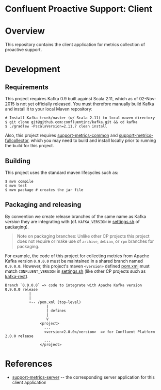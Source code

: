 # Confluent Proactive Support: Client

# Overview

This repository contains the client application for metrics collection of proactive support.


# Development

## Requirements

This project requires Kafka 0.9 built against Scala 2.11, which as of 02-Nov-2015 is not yet officially released.
You must therefore manually build Kafka and install it to your local Maven repository:

```shell
# Install Kafka trunk/master (w/ Scala 2.11) to local maven directory
$ git clone git@github.com:confluentinc/kafka.git && cd kafka
$ ./gradlew -PscalaVersion=2.11.7 clean install
```

Also, this project requires [support-metrics-common](https://github.com/confluentinc/support-metrics-common)
and [support-metrics-fullcollector](https://github.com/confluentinc/support-metrics-fullcollector), which
you may need to build and install locally prior to running the build for this project.


## Building

This project uses the standard maven lifecycles such as:

```shell
$ mvn compile
$ mvn test
$ mvn package # creates the jar file
```


## Packaging and releasing

By convention we create release branches of the same name as Kafka _version_ they are integrating with (cf.
`KAFKA_VERSION` in [settings.sh](https://github.com/confluentinc/packaging/blob/master/settings.sh) of
[packaging](https://github.com/confluentinc/packaging/)).

> Note on packaging branches: Unlike other CP projects this project does not require or make use of `archive`, `debian`,
> or `rpm` branches for packaging.

For example, the code of this project for collecting metrics from Apache Kafka version `0.9.0.0` must be maintained
in a shared branch named `0.9.0.0`.  However, this project's maven `<version>` defined [pom.xml](pom.xml) must match
`CONFLUENT_VERSION` in [settings.sh](https://github.com/confluentinc/packaging/blob/master/settings.sh) (like other CP
projects such as [kafka-rest](https://github.com/confluentinc/kafka-rest/)).

```
Branch `0.9.0.0` => code to integrate with Apache Kafka version 0.9.0.0 release
           |
           |
           +-- /pom.xml (top-level)
                   |
                   | defines
                   |
                   V
                <project>
                  ...
                  <version>2.0.0</version>  => for Confluent Platform 2.0.0 release
                  ...
                </project>
```


# References

* [support-metrics-server](https://github.com/confluentinc/support-metrics-server)
  -- the corresponding server application for this client application
